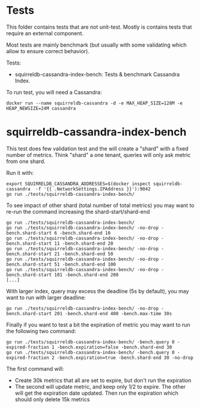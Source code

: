 # Tests

This folder contains tests that are not unit-test. Mostly is contains tests
that require an external component.

Most tests are mainly benchmark (but usually with some validating which allow
to ensure correct behavior).

Tests:

* squirreldb-cassandra-index-bench: Tests & benchmark Cassandra Index.


To run test, you will need a Cassandra:

```
docker run --name squirreldb-cassandra -d -e MAX_HEAP_SIZE=128M -e HEAP_NEWSIZE=24M cassandra
```

# squirreldb-cassandra-index-bench

This test does few validation test and the will create a "shard" with a fixed number of metrics.
Think "shard" a one tenant, queries will only ask metric from one shard.

Run it with:
```
export SQUIRRELDB_CASSANDRA_ADDRESSES=$(docker inspect squirreldb-cassandra  -f '{{ .NetworkSettings.IPAddress }}'):9042
go run ./tests/squirreldb-cassandra-index-bench/
```

To see impact of other shard (total number of total metrics) you may want to re-run the command increasing the shard-start/shard-end

```
go run ./tests/squirreldb-cassandra-index-bench/
go run ./tests/squirreldb-cassandra-index-bench/ -no-drop -bench.shard-start 6 -bench.shard-end 10
go run ./tests/squirreldb-cassandra-index-bench/ -no-drop -bench.shard-start 11 -bench.shard-end 20
go run ./tests/squirreldb-cassandra-index-bench/ -no-drop -bench.shard-start 21 -bench.shard-end 50
go run ./tests/squirreldb-cassandra-index-bench/ -no-drop -bench.shard-start 51 -bench.shard-end 100
go run ./tests/squirreldb-cassandra-index-bench/ -no-drop -bench.shard-start 101 -bench.shard-end 200
[...]
```

With larger index, query may excess the deadline (5s by default), you may want to run with larger deadline:

```
go run ./tests/squirreldb-cassandra-index-bench/ -no-drop -bench.shard-start 201 -bench.shard-end 400 -bench.max-time 30s
```

Finally if you want to test a bit the expiration of metric you may want to run the following two command:
```
go run ./tests/squirreldb-cassandra-index-bench/ -bench.query 0 -expired-fraction 1 -bench.expiration=false -bench.shard-end 30
go run ./tests/squirreldb-cassandra-index-bench/ -bench.query 0 -expired-fraction 2 -bench.expiration=true -bench.shard-end 30 -no-drop
```

The first command will:

* Create 30k metrics that all are set to expire, but don't run the expiration
* The second will update metric, and keep only 1/2 to expire. The other will get the expiration date updated.
  Then run the expiration which should only delete 15k metrics

